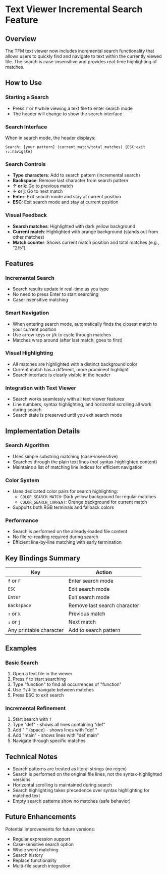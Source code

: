 # Text Viewer Incremental Search Feature

## Overview

The TFM text viewer now includes incremental search functionality that allows users to quickly find and navigate to text within the currently viewed file. The search is case-insensitive and provides real-time highlighting of matches.

## How to Use

### Starting a Search
- Press `f` or `F` while viewing a text file to enter search mode
- The header will change to show the search interface

### Search Interface
When in search mode, the header displays:
```
Search: [your pattern] (current_match/total_matches) [ESC:exit ↑↓:navigate]
```

### Search Controls
- **Type characters**: Add to search pattern (incremental search)
- **Backspace**: Remove last character from search pattern
- **↑ or k**: Go to previous match
- **↓ or j**: Go to next match
- **Enter**: Exit search mode and stay at current position
- **ESC**: Exit search mode and stay at current position

### Visual Feedback
- **Search matches**: Highlighted with dark yellow background
- **Current match**: Highlighted with orange background (stands out from other matches)
- **Match counter**: Shows current match position and total matches (e.g., "2/5")

## Features

### Incremental Search
- Search results update in real-time as you type
- No need to press Enter to start searching
- Case-insensitive matching

### Smart Navigation
- When entering search mode, automatically finds the closest match to your current position
- Use arrow keys or j/k to cycle through matches
- Matches wrap around (after last match, goes to first)

### Visual Highlighting
- All matches are highlighted with a distinct background color
- Current match has a different, more prominent highlight
- Search interface is clearly visible in the header

### Integration with Text Viewer
- Search works seamlessly with all text viewer features
- Line numbers, syntax highlighting, and horizontal scrolling all work during search
- Search state is preserved until you exit search mode

## Implementation Details

### Search Algorithm
- Uses simple substring matching (case-insensitive)
- Searches through the plain text lines (not syntax-highlighted content)
- Maintains a list of matching line indices for efficient navigation

### Color System
- Uses dedicated color pairs for search highlighting:
  - `COLOR_SEARCH_MATCH`: Dark yellow background for regular matches
  - `COLOR_SEARCH_CURRENT`: Orange background for current match
- Supports both RGB terminals and fallback colors

### Performance
- Search is performed on the already-loaded file content
- No file re-reading required during search
- Efficient line-by-line matching with early termination

## Key Bindings Summary

| Key | Action |
|-----|--------|
| `f` or `F` | Enter search mode |
| `ESC` | Exit search mode |
| `Enter` | Exit search mode |
| `Backspace` | Remove last search character |
| `↑` or `k` | Previous match |
| `↓` or `j` | Next match |
| Any printable character | Add to search pattern |

## Examples

### Basic Search
1. Open a text file in the viewer
2. Press `f` to start searching
3. Type "function" to find all occurrences of "function"
4. Use ↑/↓ to navigate between matches
5. Press ESC to exit search

### Incremental Refinement
1. Start search with `f`
2. Type "def" - shows all lines containing "def"
3. Add " " (space) - shows lines with "def "
4. Add "main" - shows lines with "def main"
5. Navigate through specific matches

## Technical Notes

- Search patterns are treated as literal strings (no regex)
- Search is performed on the original file lines, not the syntax-highlighted versions
- Horizontal scrolling is maintained during search
- Search highlighting takes precedence over syntax highlighting for matched text
- Empty search patterns show no matches (safe behavior)

## Future Enhancements

Potential improvements for future versions:
- Regular expression support
- Case-sensitive search option
- Whole word matching
- Search history
- Replace functionality
- Multi-file search integration